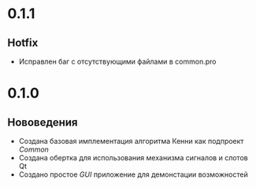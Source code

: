 # 0.1.1

## Hotfix

* Исправлен баг с отсутствующими файлами в common.pro

# 0.1.0

## Нововедения

* Создана базовая имплементация алгоритма Кенни как подпроект *Common*
* Создана обертка для использования механизма сигналов и слотов Qt
* Создано простое *GUI* приложение для демонстации возможностей
